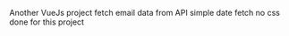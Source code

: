  Another VueJs project
 fetch email data from API 
 simple date fetch  no css done for this project            
